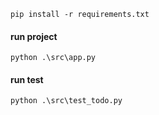 ```shell
pip install -r requirements.txt
```
#### run project
```shell
python .\src\app.py
```

#### run test
```shell
python .\src\test_todo.py
```